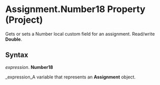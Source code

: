 
# Assignment.Number18 Property (Project)

Gets or sets a Number local custom field for an assignment. Read/write  **Double**.


## Syntax

 _expression_. **Number18**

 _expression_A variable that represents an  **Assignment** object.

